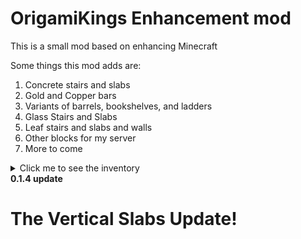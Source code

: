 # OrigamiKings Enhancement mod
This is a small mod based on enhancing Minecraft

Some things this mod adds are:
1. Concrete stairs and slabs
2. Gold and Copper bars
3. Variants of barrels, bookshelves, and ladders
4. Glass Stairs and Slabs
5. Leaf stairs and slabs and walls
6. Other blocks for my server
7. More to come


<details><summary>Click me to see the inventory</summary>
<p>

# Some in-game pictures
![inventory_1](https://user-images.githubusercontent.com/115757805/213038218-649a8ee7-0855-48d7-97d2-dfaf86772f17.png)
![inventory_2](https://user-images.githubusercontent.com/115757805/213038236-045d926f-e3e1-4587-84f2-ee2a93098de3.png)
![inventory_3](https://user-images.githubusercontent.com/115757805/213038245-b36f5985-46a3-4331-a6e9-cc56a7fbad10.png)
![inventory_4](https://user-images.githubusercontent.com/115757805/213038255-b4ef17ce-686a-4cfd-8f65-cac9fddeff2f.png)
![inventory_5](https://user-images.githubusercontent.com/115757805/213038261-5a34e3f6-a1c4-4bd1-a75c-d84eee13514f.png)
![inventory_6](https://user-images.githubusercontent.com/115757805/213038265-24d4d5d8-9bce-44f0-a681-5bf3533667f1.png)

  
</p>
</details

**0.1.4 update**

# The Vertical Slabs Update!

